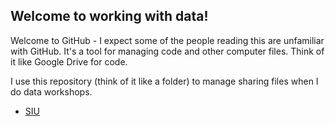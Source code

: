 ## Welcome to working with data!

Welcome to GitHub - I expect some of the people reading this are unfamiliar with GitHub. It's a tool for managing code and other computer files. Think of it like Google Drive for code. 

I use this repository (think of it like a folder) to manage sharing files when I do data workshops. 
+ [SIU](SESSIONS/SIU_2024/README.md)
